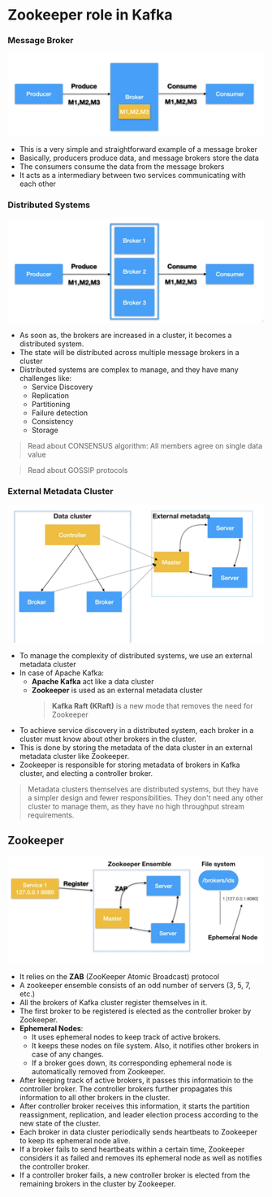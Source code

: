 # Zookeeper role in Kafka

### Message Broker

![](/assets/2025-09-20-19-21-44.png)

- This is a very simple and straightforward example of a message broker
- Basically, producers produce data, and message brokers store the data
- The consumers consume the data from the message brokers
- It acts as a intermediary between two services communicating with each other

### Distributed Systems

![](/assets/2025-09-20-19-24-58.png)

- As soon as, the brokers are increased in a cluster, it becomes a distributed system.
- The state will be distributed across multiple message brokers in a cluster
- Distributed systems are complex to manage, and they have many challenges like:
  - Service Discovery
  - Replication
  - Partitioning
  - Failure detection
  - Consistency
  - Storage

> Read about CONSENSUS algorithm: All members agree on single data value

> Read about GOSSIP protocols

### External Metadata Cluster

![](/assets/2025-09-20-19-35-00.png)

- To manage the complexity of distributed systems, we use an external metadata cluster
- In case of Apache Kafka:
  - **Apache Kafka** act like a data cluster
  - **Zookeeper** is used as an external metadata cluster
    > **Kafka Raft (KRaft)** is a new mode that removes the need for Zookeeper
- To achieve service discovery in a distributed system, each broker in a cluster must know about other brokers in the cluster.
- This is done by storing the metadata of the data cluster in an external metadata cluster like Zookeeper.
- Zookeeper is responsible for storing metadata of brokers in Kafka cluster, and electing a controller broker.

> Metadata clusters themselves are distributed systems, but they have a simpler design and fewer responsibilities. They don't need any other cluster to manage them, as they have no high throughput stream requirements.

## Zookeeper

![](/assets/2025-09-21-10-40-49.png)

- It relies on the **ZAB** (ZooKeeper Atomic Broadcast) protocol
- A zookeeper ensemble consists of an odd number of servers (3, 5, 7, etc.)
- All the brokers of Kafka cluster register themselves in it.
- The first broker to be registered is elected as the controller broker by Zookeeper.
- **Ephemeral Nodes**:
  - It uses ephemeral nodes to keep track of active brokers.
  - It keeps these nodes on file system. Also, it notifies other brokers in case of any changes.
  - If a broker goes down, its corresponding ephemeral node is automatically removed from Zookeeper.
- After keeping track of active brokers, it passes this informatioin to the controller broker. The controller brokers further propagates this information to all other brokers in the cluster.
- After controller broker receives this information, it starts the partition reassignment, replication, and leader election process according to the new state of the cluster.
- Each broker in data cluster periodically sends heartbeats to Zookeeper to keep its ephemeral node alive.
- If a broker fails to send heartbeats within a certain time, Zookeeper considers it as failed and removes its ephemeral node as well as notifies the controller broker.
- If a controller broker fails, a new controller broker is elected from the remaining brokers in the cluster by Zookeeper.
